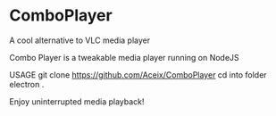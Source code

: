# ComboPlayer
A cool alternative to VLC media player

Combo Player is a tweakable media player running on NodeJS


USAGE
git clone https://github.com/Aceix/ComboPlayer
cd into folder
electron .

Enjoy uninterrupted media playback!
